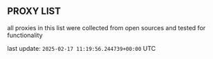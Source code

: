 ## PROXY LIST

all proxies in this list were collected from open sources and tested for functionality

last update: `2025-02-17 11:19:56.244739+00:00` UTC